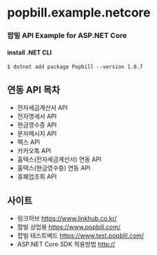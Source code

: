 # popbill.example.netcore


### 팝빌 API Example for ASP.NET Core


#### install .NET CLI
    $ dotnet add package Popbill --version 1.0.7


연동 API 목차
------------------------------
* 전자세금계산서 API
* 전자명세서 API
* 현금영수증 API
* 문자메시지 API
* 팩스 API
* 카카오톡 API
* 홈택스(전자세금계산서) 연동 API
* 홈택스(현금영수증) 연동 API
* 휴폐업조회 API

사이트
-------------------------------
* 링크허브 <https://www.linkhub.co.kr/>
* 팝빌 상업용 <https://www.popbill.com/>
* 팝빌 테스트베드 <https://www.test.popbill.com/>
* ASP.NET Core SDK 적용방법 <http://>
